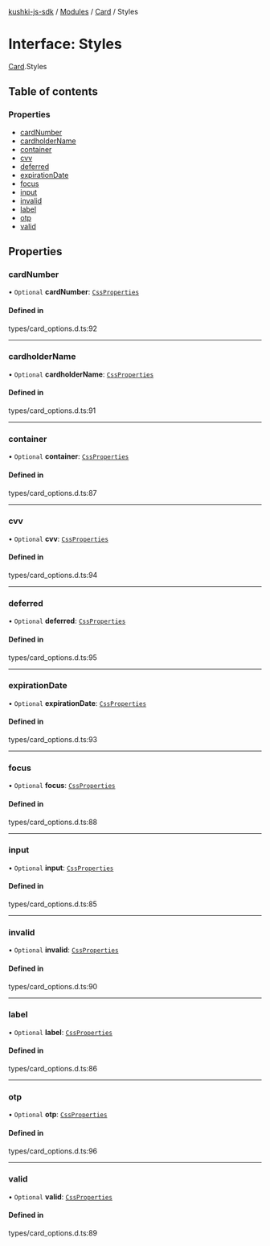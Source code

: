 [kushki-js-sdk](../README.md) / [Modules](../modules.md) / [Card](../modules/Card.md) / Styles

# Interface: Styles

[Card](../modules/Card.md).Styles

## Table of contents

### Properties

- [cardNumber](Card.Styles.md#cardnumber)
- [cardholderName](Card.Styles.md#cardholdername)
- [container](Card.Styles.md#container)
- [cvv](Card.Styles.md#cvv)
- [deferred](Card.Styles.md#deferred)
- [expirationDate](Card.Styles.md#expirationdate)
- [focus](Card.Styles.md#focus)
- [input](Card.Styles.md#input)
- [invalid](Card.Styles.md#invalid)
- [label](Card.Styles.md#label)
- [otp](Card.Styles.md#otp)
- [valid](Card.Styles.md#valid)

## Properties

### cardNumber

• `Optional` **cardNumber**: [`CssProperties`](../modules/Card.md#cssproperties)

#### Defined in

types/card_options.d.ts:92

___

### cardholderName

• `Optional` **cardholderName**: [`CssProperties`](../modules/Card.md#cssproperties)

#### Defined in

types/card_options.d.ts:91

___

### container

• `Optional` **container**: [`CssProperties`](../modules/Card.md#cssproperties)

#### Defined in

types/card_options.d.ts:87

___

### cvv

• `Optional` **cvv**: [`CssProperties`](../modules/Card.md#cssproperties)

#### Defined in

types/card_options.d.ts:94

___

### deferred

• `Optional` **deferred**: [`CssProperties`](../modules/Card.md#cssproperties)

#### Defined in

types/card_options.d.ts:95

___

### expirationDate

• `Optional` **expirationDate**: [`CssProperties`](../modules/Card.md#cssproperties)

#### Defined in

types/card_options.d.ts:93

___

### focus

• `Optional` **focus**: [`CssProperties`](../modules/Card.md#cssproperties)

#### Defined in

types/card_options.d.ts:88

___

### input

• `Optional` **input**: [`CssProperties`](../modules/Card.md#cssproperties)

#### Defined in

types/card_options.d.ts:85

___

### invalid

• `Optional` **invalid**: [`CssProperties`](../modules/Card.md#cssproperties)

#### Defined in

types/card_options.d.ts:90

___

### label

• `Optional` **label**: [`CssProperties`](../modules/Card.md#cssproperties)

#### Defined in

types/card_options.d.ts:86

___

### otp

• `Optional` **otp**: [`CssProperties`](../modules/Card.md#cssproperties)

#### Defined in

types/card_options.d.ts:96

___

### valid

• `Optional` **valid**: [`CssProperties`](../modules/Card.md#cssproperties)

#### Defined in

types/card_options.d.ts:89
